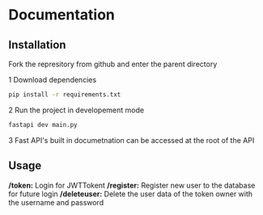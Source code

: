 # Documentation
## Installation
Fork the represitory from github and enter the parent directory

1 Download dependencies
```bash
pip install -r requirements.txt
```
2 Run the project in developement mode
```bash
fastapi dev main.py
```
3 Fast API's built in documetnation can be accessed at the root of the API

## Usage
**/token:** Login for JWTTokent
**/register:** Register new user to the database for future login
**/deleteuser:** Delete the user data of the token owner with the username and password
